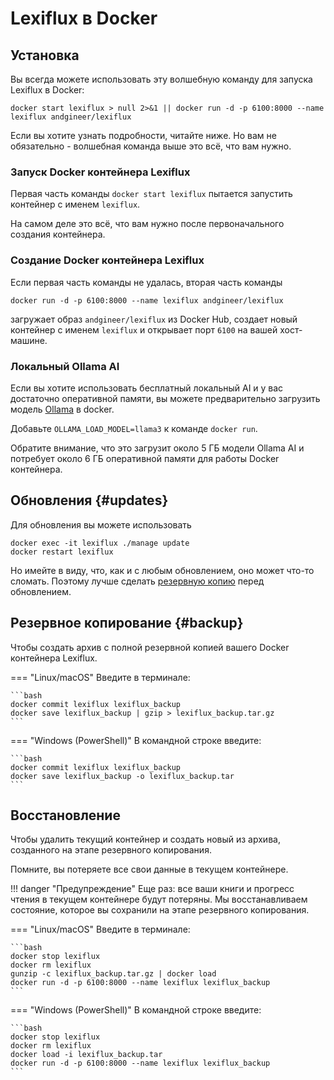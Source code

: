 # Lexiflux в Docker

## Установка

Вы всегда можете использовать эту волшебную команду для запуска Lexiflux в Docker:

    docker start lexiflux > null 2>&1 || docker run -d -p 6100:8000 --name lexiflux andgineer/lexiflux

Если вы хотите узнать подробности, читайте ниже.
Но вам не обязательно - волшебная команда выше это всё, что вам нужно.

### Запуск Docker контейнера Lexiflux
Первая часть команды `docker start lexiflux` пытается запустить контейнер с именем `lexiflux`.

На самом деле это всё, что вам нужно после первоначального создания контейнера.

### Создание Docker контейнера Lexiflux
Если первая часть команды не удалась, вторая часть команды 

    docker run -d -p 6100:8000 --name lexiflux andgineer/lexiflux

загружает образ `andgineer/lexiflux` из Docker Hub,
создает новый контейнер с именем `lexiflux` и открывает порт `6100` на вашей хост-машине.

### Локальный Ollama AI
Если вы хотите использовать бесплатный локальный AI и у вас достаточно оперативной памяти, вы можете предварительно загрузить модель [Ollama](aimodels.md#ollama) 
в docker.

Добавьте `OLLAMA_LOAD_MODEL=llama3` к команде `docker run`.

Обратите внимание, что это загрузит около 5 ГБ модели Ollama AI и потребует около 6 ГБ оперативной памяти для работы Docker контейнера.

## Обновления {#updates}
Для обновления вы можете использовать

    docker exec -it lexiflux ./manage update
    docker restart lexiflux

Но имейте в виду, что, как и с любым обновлением, оно может что-то сломать.
Поэтому лучше сделать [резервную копию](docker.md#backup) перед обновлением.

## Резервное копирование {#backup}
Чтобы создать архив с полной резервной копией вашего Docker контейнера Lexiflux.

=== "Linux/macOS"
    Введите в терминале:

    ```bash
    docker commit lexiflux lexiflux_backup
    docker save lexiflux_backup | gzip > lexiflux_backup.tar.gz
    ```

=== "Windows (PowerShell)"
    В командной строке введите:
    
    ```bash
    docker commit lexiflux lexiflux_backup
    docker save lexiflux_backup -o lexiflux_backup.tar
    ```

## Восстановление

Чтобы удалить текущий контейнер и создать новый из архива, созданного на этапе резервного копирования.

Помните, вы потеряете все свои данные в текущем контейнере.

!!! danger "Предупреждение"
    Еще раз: все ваши книги и прогресс чтения в текущем контейнере будут потеряны.
    Мы восстанавливаем состояние, которое вы сохранили на этапе резервного копирования.

=== "Linux/macOS"
    Введите в терминале:

    ```bash
    docker stop lexiflux
    docker rm lexiflux
    gunzip -c lexiflux_backup.tar.gz | docker load
    docker run -d -p 6100:8000 --name lexiflux lexiflux_backup
    ```

=== "Windows (PowerShell)"
    В командной строке введите:
    
    ```bash
    docker stop lexiflux
    docker rm lexiflux
    docker load -i lexiflux_backup.tar
    docker run -d -p 6100:8000 --name lexiflux lexiflux_backup
    ```
